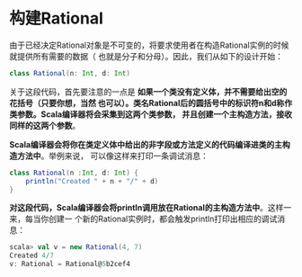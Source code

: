 构建Rational
================================================================================
由于已经决定Rational对象是不可变的，将要求使用者在构造Rational实例的时候就提供所有需要的数据（
也就是分子和分母）。因此，我们从如下的设计开始：
```scala 
class Rational(n: Int, d: Int)
```
关于这段代码，首先要注意的一点是 **如果一个类没有定义体，并不需要给出空的花括号（只要你想，当然
也可以）。类名Rational后的圆括号中的标识符n和d称作类参数。Scala编译器将会采集到这两个类参数，
并且创建一个主构造方法，接收同样的这两个参数**。

**Scala编译器会将你在类定义体中给出的非字段或方法定义的代码编译进类的主构造方法中**。举例来说，
可以像这样来打印一条调试消息：
```scala 
class Rational(n :Int, d: Int) {
    println("Created " + n + "/" + d)
}
```
**对这段代码，Scala编译器会将println调用放在Rational的主构造方法中**。这样一来，每当你创建一
个新的Rational实例时，都会触发println打印出相应的调试消息：
```scala 
scala> val v = new Rational(4, 7)
Created 4/7
v: Rational = Rational@5b2cef4
```